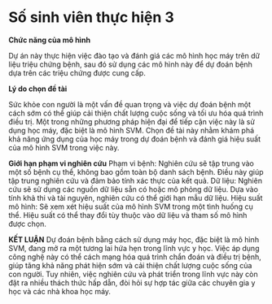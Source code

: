 # Số sinh viên thực hiện 3

**Chức năng của mô hình**

Dự án  này thực hiện việc đào tạo và đánh giá các mô hình học máy trên dữ liệu triệu chứng bệnh,
sau đó sử dụng các mô hình này để dự đoán bệnh dựa trên các triệu chứng được cung cấp.

**Lý do chọn đề tài**

Sức khỏe con người là một vấn đề quan trọng và việc dự đoán bệnh một cách sớm có
thể giúp cải thiện chất lượng cuộc sống và tối ưu hóa quá trình điều trị. Một trong những
phương pháp hiện đại để tiếp cận việc này là sử dụng học máy, đặc biệt là mô hình SVM.
Chọn đề tài này nhằm khám phá khả năng ứng dụng của học máy trong dự đoán bệnh và
đánh giá hiệu suất của mô hình SVM trong việc này.

**Giới hạn phạm vi nghiên cứu**
Phạm vi bệnh: Nghiên cứu sẽ tập trung vào một số bệnh cụ thể, không bao gồm toàn
bộ danh sách bệnh. Điều này giúp tập trung nghiên cứu và đảm bảo tính xác thực của kết
quả.
Dữ liệu: Nghiên cứu sẽ sử dụng các nguồn dữ liệu sẵn có hoặc mô phỏng dữ liệu.
Dựa vào tính khả thi và tài nguyên, nghiên cứu có thể giới hạn mẫu dữ liệu.
Hiệu suất mô hình: Sẽ xem xét hiệu suất của mô hình SVM trong một tình huống cụ
thể. Hiệu suất có thể thay đổi tùy thuộc vào dữ liệu và tham số mô hình được chọn.

**KẾT LUẬN**
Dự đoán bệnh bằng cách sử dụng máy học, đặc biệt là mô hình SVM, đang mở ra một
tương lai hứa hẹn trong lĩnh vực y học. Việc áp dụng công nghệ này có thể cách mạng hóa
quá trình chẩn đoán và điều trị bệnh, giúp tăng khả năng phát hiện sớm và cải thiện chất
lượng cuộc sống của con người. Tuy nhiên, việc nghiên cứu và phát triển trong lĩnh vực
này còn đặt ra nhiều thách thức hấp dẫn, đòi hỏi sự hợp tác giữa các chuyên gia y học và
các nhà khoa học máy.
